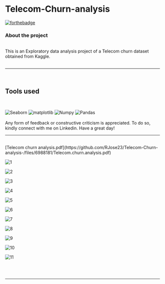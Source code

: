 # Telecom-Churn-analysis
[![forthebadge](https://forthebadge.com/images/badges/powered-by-energy-drinks.svg)](https://forthebadge.com)

### About the project
</br>
This is an Exploratory data analysis project of a Telecom churn dataset obtained from Kaggle.
</br>
</br>
<hr>
</br>

## Tools used

</br>

![Seaborn](https://img.shields.io/badge/Library-Seaborn-yellowgreen)
![matplotlib](https://img.shields.io/badge/Library-Matplotlib-yellowgreen)
![Numpy](https://img.shields.io/badge/Library-NumPy-yellowgreen )
![Pandas](https://img.shields.io/badge/Library-Pandas-yellowgreen)
</br> 
</br>
Any form of feedback or constructive criticism is appreciated. To do so, kindly connect with me on Linkedin. Have a great day! 
</br>
<hr>
</br>
[Telecom churn analysis.pdf](https://github.com/RJose23/Telecom-Churn-analysis-/files/6988181/Telecom.churn.analysis.pdf)

</br>

![1](https://user-images.githubusercontent.com/75290844/129480072-5a30ed52-b07e-4847-a832-a9aaf00b8ae0.jpg)
 
![2](https://user-images.githubusercontent.com/75290844/129480298-6162f916-68b1-459f-8495-797cdf592a91.jpg)
 
![3](https://user-images.githubusercontent.com/75290844/129480299-899cdef4-2303-4777-90b6-a9d84cd8ad42.jpg)

![4](https://user-images.githubusercontent.com/75290844/129480300-7c6c75e3-4c27-40cf-986d-18403f5d8d13.jpg)

![5](https://user-images.githubusercontent.com/75290844/129480301-811c614e-908e-412d-b890-d603664f0cd7.jpg)

 ![6](https://user-images.githubusercontent.com/75290844/129480289-93d0d094-4366-4c40-b5d8-db563379fe2d.jpg)
 
![7](https://user-images.githubusercontent.com/75290844/129480292-563cb4d9-563d-43b6-ad7f-e1fca2527841.jpg)

![8](https://user-images.githubusercontent.com/75290844/129480293-7b6ae119-a913-4e31-b6b6-4127e184f057.jpg)

![9](https://user-images.githubusercontent.com/75290844/129480294-16aab443-5cb9-46a1-bd78-f720b006748a.jpg)

![10](https://user-images.githubusercontent.com/75290844/129480295-99e75b93-0113-46fd-9be8-517f5c38522f.jpg)

![11](https://user-images.githubusercontent.com/75290844/129480296-a7c3a469-8925-4110-b26b-2f8fb04d4e1c.jpg)

</br>
</br>
<hr>
